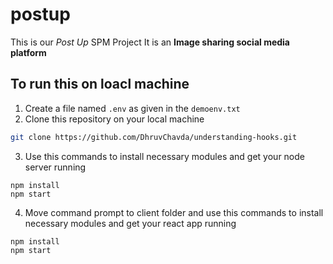 # postup
This is our _Post Up_ SPM Project
It is an **Image sharing social media platform**



## To run this on loacl machine
1. Create a file named `.env` as given in the `demoenv.txt`
2. Clone this repository on your local machine
```bash
git clone https://github.com/DhruvChavda/understanding-hooks.git
```
3. Use this commands to install necessary modules and get your node server running
```node
npm install
npm start
```

4. Move command prompt to client folder and use this commands to install necessary modules and get your react app running
```node
npm install
npm start
```